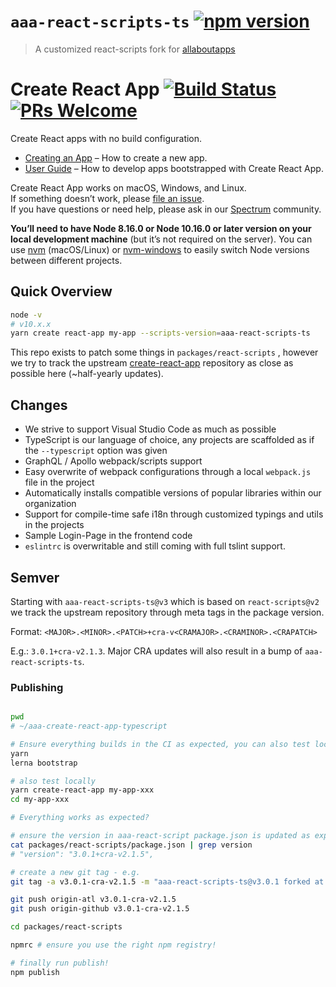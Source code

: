 # `aaa-react-scripts-ts` [![npm version](https://badge.fury.io/js/aaa-react-scripts-ts.svg)](https://badge.fury.io/js/aaa-react-scripts-ts)

> A customized react-scripts fork for [allaboutapps](https://allaboutapps.at)

# Create React App [![Build Status](https://dev.azure.com/facebook/create-react-app/_apis/build/status/facebook.create-react-app?branchName=master)](https://dev.azure.com/facebook/create-react-app/_build/latest?definitionId=1&branchName=master) [![PRs Welcome](https://img.shields.io/badge/PRs-welcome-green.svg)](https://github.com/facebook/create-react-app/pulls)

Create React apps with no build configuration.

- [Creating an App](#creating-an-app) – How to create a new app.
- [User Guide](https://facebook.github.io/create-react-app/) – How to develop apps bootstrapped with Create React App.

Create React App works on macOS, Windows, and Linux.<br>
If something doesn’t work, please [file an issue](https://github.com/facebook/create-react-app/issues/new).<br>
If you have questions or need help, please ask in our [Spectrum](https://spectrum.chat/create-react-app) community.

**You’ll need to have Node 8.16.0 or Node 10.16.0 or later version on your local development machine** (but it’s not required on the server). You can use [nvm](https://github.com/creationix/nvm#installation) (macOS/Linux) or [nvm-windows](https://github.com/coreybutler/nvm-windows#node-version-manager-nvm-for-windows) to easily switch Node versions between different projects.

## Quick Overview

```sh
node -v
# v10.x.x
yarn create react-app my-app --scripts-version=aaa-react-scripts-ts
```

This repo exists to patch some things in `packages/react-scripts` , however we try to track the upstream [create-react-app](https://github.com/facebook/create-react-app) repository as close as possible here (~half-yearly updates).

## Changes

- We strive to support Visual Studio Code as much as possible
- TypeScript is our language of choice, any projects are scaffolded as if the `--typescript` option was given
- GraphQL / Apollo webpack/scripts support
- Easy overwrite of webpack configurations through a local `webpack.js` file in the project
- Automatically installs compatible versions of popular libraries within our organization
- Support for compile-time safe i18n through customized typings and utils in the projects
- Sample Login-Page in the frontend code
- `eslintrc` is overwritable and still coming with full tslint support.

## Semver

Starting with `aaa-react-scripts-ts@v3` which is based on `react-scripts@v2` we track the upstream repository through meta tags in the package version.

Format: `<MAJOR>.<MINOR>.<PATCH>+cra-v<CRAMAJOR>.<CRAMINOR>.<CRAPATCH>`

E.g.: `3.0.1+cra-v2.1.3`.
Major CRA updates will also result in a bump of `aaa-react-scripts-ts`.

### Publishing

```sh

pwd
# ~/aaa-create-react-app-typescript

# Ensure everything builds in the CI as expected, you can also test locally:
yarn
lerna bootstrap

# also test locally
yarn create-react-app my-app-xxx
cd my-app-xxx

# Everything works as expected?

# ensure the version in aaa-react-script package.json is updated as expected:
cat packages/react-scripts/package.json | grep version
# "version": "3.0.1+cra-v2.1.5",

# create a new git tag - e.g.
git tag -a v3.0.1-cra-v2.1.5 -m "aaa-react-scripts-ts@v3.0.1 forked at create-react-app@v2.1.5"

git push origin-atl v3.0.1-cra-v2.1.5
git push origin-github v3.0.1-cra-v2.1.5

cd packages/react-scripts

npmrc # ensure you use the right npm registry!

# finally run publish!
npm publish

```
